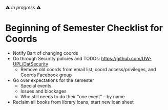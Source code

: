 :warning: _In progress_ :warning:

# Beginning of Semester Checklist for Coords

- Notify Bart of changing coords
- Go through Security policies and TODOs: https://github.com/UW-UPL/DatSecurity
  - Remove old coords from email list, coord access/privileges, and Coords Facebook group 
- Go over expectations for the semester
  - Special events
  - Issues and blockages
  - Who still needs to do their "one event" - by name
- Reclaim all books from library loans, start new loan sheet
